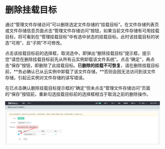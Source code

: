 # 删除挂载目标

通过“管理文件存储访问”可以删除选定文件存储的“挂载目标”。在文件存储列表页或文件存储信息页面点击“管理文件存储访问”按钮，如果当前文件存储有可用挂载目标，将可看到在“管理挂载目标”中有选中状态的挂载目标。此时该挂载目标的状态“可用”，且“子网”不可修改。

点击该挂载目标前的选择框，取消选中，即弹出“删除挂载目标”提示框，提示您“请您在删除挂载目标前先从所有云实例卸载该文件系统”。点击“确定”，再点击“保存”按钮，即删除了此挂载目标。**已删除的挂载不可恢复**，请在删除挂载目标前，**务必确认已从云实例中卸载了该文件存储，**否则会因无法访问到该文件存储，引起云实例对文件存储的读写错误。

在已点击确认删除挂载目标提示框的“确定”但未点击“管理文件存储访问”页面的“保存”按钮前，重新勾选挂载目标前的选择框相当于取消之前的删除操作。

![DeleteFs](../../../../image/Cloud-File-Service/deletemt.png) 